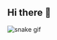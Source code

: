 ## Hi there 👋

<!--
**PrioAhmed19/PrioAhmed19** is a ✨ _special_ ✨ repository because its `README.md` (this file) appears on your GitHub profile.

Here are some ideas to get you started:

- 🔭 I’m currently working on ...
- 🌱 I’m currently learning ...
- 👯 I’m looking to collaborate on ...
- 🤔 I’m looking for help with ...
- 💬 Ask me about ...
- 📫 How to reach me: ...
- 😄 Pronouns: ...
- ⚡ Fun fact: ...
-->



![snake gif]([https://github.com/PrioAhmed19/PrioAhmed19/blob/output/github-contribution-grid-snake.gif](https://github.com/PrioAhmed19/PrioAhmed19/blob/output/snake.svg))
